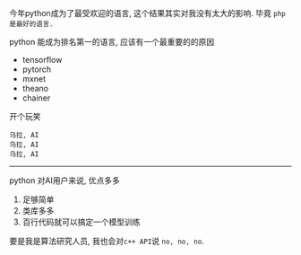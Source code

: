 今年python成为了最受欢迎的语言, 这个结果其实对我没有太大的影响. 毕竟 `php 是最好的语言.`

python 能成为排名第一的语言, 应该有一个最重要的的原因

- tensorflow
- pytorch
- mxnet
- theano
- chainer


开个玩笑
```
乌拉, AI
乌拉, AI
乌拉, AI
```

---

python 对AI用户来说, 优点多多
1. 足够简单
2. 类库多多
3. 百行代码就可以搞定一个模型训练

要是我是算法研究人员, 我也会对`c++ API`说 `no, no, no`.
